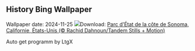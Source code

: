 ## History Bing Wallpaper
Wallpaper date: 2024-11-25
![](https://www.bing.com/th?id=OHR.SonomaCoast_FR-CA8588689365_UHD.jpg&w=1000)Download: [Parc d'État de la côte de Sonoma, Californie, États-Unis (© Rachid Dahnoun/Tandem Stills + Motion)](https://www.bing.com/th?id=OHR.SonomaCoast_FR-CA8588689365_UHD.jpg)

Auto get programm by LtgX
